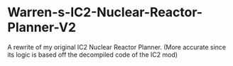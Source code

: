 # Warren-s-IC2-Nuclear-Reactor-Planner-V2
A rewrite of my original IC2 Nuclear Reactor Planner. (More accurate since its logic is based off the decompiled code of the IC2 mod)
